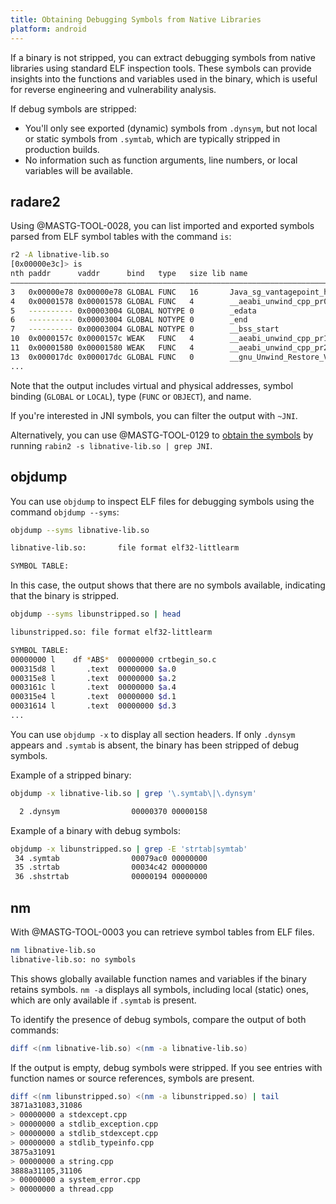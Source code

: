 ```yaml
---
title: Obtaining Debugging Symbols from Native Libraries
platform: android
---
```


If a binary is not stripped, you can extract debugging symbols from native libraries using standard ELF inspection tools. These symbols can provide insights into the functions and variables used in the binary, which is useful for reverse engineering and vulnerability analysis.

If debug symbols are stripped:

- You'll only see exported (dynamic) symbols from `.dynsym`, but not local or static symbols from `.symtab`, which are typically stripped in production builds.
- No information such as function arguments, line numbers, or local variables will be available.

## radare2

Using @MASTG-TOOL-0028, you can list imported and exported symbols parsed from ELF symbol tables with the command `is`:

```bash
r2 -A libnative-lib.so
[0x00000e3c]> is
nth paddr      vaddr      bind   type   size lib name                                                          demangled
――――――――――――――――――――――――――――――――――――――――――――――――――――――――――――――――――――――――――――――――――――――――――――――――――――――――――――――――――――――――
3   0x00000e78 0x00000e78 GLOBAL FUNC   16       Java_sg_vantagepoint_helloworldjni_MainActivity_stringFromJNI
4   0x00001578 0x00001578 GLOBAL FUNC   4        __aeabi_unwind_cpp_pr0
5   ---------- 0x00003004 GLOBAL NOTYPE 0        _edata
6   ---------- 0x00003004 GLOBAL NOTYPE 0        _end
7   ---------- 0x00003004 GLOBAL NOTYPE 0        __bss_start
10  0x0000157c 0x0000157c WEAK   FUNC   4        __aeabi_unwind_cpp_pr1
11  0x00001580 0x00001580 WEAK   FUNC   4        __aeabi_unwind_cpp_pr2
13  0x000017dc 0x000017dc GLOBAL FUNC   0        __gnu_Unwind_Restore_VFP_D
...
```

Note that the output includes virtual and physical addresses, symbol binding (`GLOBAL` or `LOCAL`), type (`FUNC` or `OBJECT`), and name.

If you're interested in JNI symbols, you can filter the output with `~JNI`.

Alternatively, you can use @MASTG-TOOL-0129 to [obtain the symbols](https://book.rada.re/tools/rabin2/symbols.html) by running `rabin2 -s libnative-lib.so | grep JNI`.

## objdump

You can use `objdump` to inspect ELF files for debugging symbols using the command `objdump --syms`:

```sh
objdump --syms libnative-lib.so

libnative-lib.so:       file format elf32-littlearm

SYMBOL TABLE:
```

In this case, the output shows that there are no symbols available, indicating that the binary is stripped.

```sh
objdump --syms libunstripped.so | head

libunstripped.so: file format elf32-littlearm

SYMBOL TABLE:
00000000 l    df *ABS*  00000000 crtbegin_so.c
000315d8 l       .text  00000000 $a.0
000315e8 l       .text  00000000 $a.2
0003161c l       .text  00000000 $a.4
000315e4 l       .text  00000000 $d.1
00031614 l       .text  00000000 $d.3
...
```

You can use `objdump -x` to display all section headers. If only `.dynsym` appears and `.symtab` is absent, the binary has been stripped of debug symbols.

Example of a stripped binary:

```sh
objdump -x libnative-lib.so | grep '\.symtab\|\.dynsym'

  2 .dynsym                00000370 00000158 
```

Example of a binary with debug symbols:

```sh
objdump -x libunstripped.so | grep -E 'strtab|symtab'
 34 .symtab                00079ac0 00000000
 35 .strtab                00034c42 00000000
 36 .shstrtab              00000194 00000000
```

## nm

With @MASTG-TOOL-0003 you can retrieve symbol tables from ELF files.

```bash
nm libnative-lib.so 
libnative-lib.so: no symbols
```

This shows globally available function names and variables if the binary retains symbols. `nm -a` displays all symbols, including local (static) ones, which are only available if `.symtab` is present.

To identify the presence of debug symbols, compare the output of both commands:

```bash
diff <(nm libnative-lib.so) <(nm -a libnative-lib.so)
```

If the output is empty, debug symbols were stripped. If you see entries with function names or source references, symbols are present.

```sh
diff <(nm libunstripped.so) <(nm -a libunstripped.so) | tail
3871a31083,31086
> 00000000 a stdexcept.cpp
> 00000000 a stdlib_exception.cpp
> 00000000 a stdlib_stdexcept.cpp
> 00000000 a stdlib_typeinfo.cpp
3875a31091
> 00000000 a string.cpp
3888a31105,31106
> 00000000 a system_error.cpp
> 00000000 a thread.cpp
```
